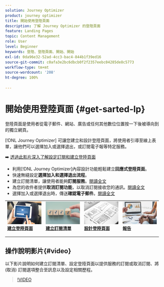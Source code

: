 ```yaml
---
solution: Journey Optimizer
product: journey optimizer
title: 開始使用登陸頁面
description: 了解 Journey Optimizer 的登陸頁面
feature: Landing Pages
topic: Content Management
role: User
level: Beginner
keywords: 登陸、登陸頁面、開始、開始
exl-id: 0da96e32-52ad-4cc3-bac4-844b1f39ed16
source-git-commit: c0afa3e2bc6dbcb0f2f2357eebc04285de8c5773
workflow-type: tm+mt
source-wordcount: '208'
ht-degree: 100%

---
```


# 開始使用登陸頁面 {#get-sarted-lp}

登陸頁面是使用者從電子郵件、網站、廣告或任何其他數位位置按一下後被導向到的獨立網頁。

[!DNL Journey Optimizer] 可讓您建立和設計登陸頁面，將使用者引導至線上表單，讓他們可以選擇加入或選擇退出，或訂閱電子報等特定服務。

➡️ [透過此影片深入了解設定訂閱和建立登陸頁面](#video)

* 利用[!DNL Journey Optimizer]內容設計功能輕鬆建立&#x200B;**回應式登陸頁面**。
* 快速無縫設定&#x200B;**選擇加入和選擇退出流程**。
* 建立訂閱清單，讓使用者能夠&#x200B;**訂閱服務**。[閱讀全文](lp-use-cases.md#subscription-to-a-service)
* 為您的收件者提供&#x200B;**取消訂閱功能**，以取消訂閱接收您的通訊。[閱讀全文](lp-use-cases.md#opt-out)
* 選擇加入或選擇退出時，傳送&#x200B;**確認電子郵件**。[閱讀全文](lp-use-cases.md#send-confirmation-email)

<table style="table-layout:fixed"><tr style="border: 0;">
<td>
<a href="create-lp.md">
<img alt="銷售機會" src="../assets/do-not-localize/lp-subscription.jpeg">
</a>
<div><a href="create-lp.md"><strong>建立登陸頁面</strong>
</div>
<p>
</td>
<td>
<a href="subscription-list.md">
<img alt="不頻繁" src="../assets/do-not-localize/lp-list.jpg">
</a>
<div>
<a href="subscription-list.md"><strong>建立訂閱清單</strong></a>
</div>
<p></td>
<td>
<a href="design-lp.md">
<img alt="驗證" src="../assets/do-not-localize/lp-design.jpg">
</a>
<div>
<a href="design-lp.md"><strong>設計登陸頁面</strong></a>
</div>
<p>
</td>
<td>
<a href="../reports/lp-report-live.md">
<img alt="驗證" src="../assets/do-not-localize/lp-reporting.jpg">
</a>
<div>
<a href="../reports/lp-report-live.md"><strong>報告</strong></a>
</div>
<p>
</td>
</tr></table>

## 操作說明影片{#video}

以下影片說明如何建立訂閱清單、設定登陸頁面以提供服務的訂閱或取消訂閱、將 (取消) 訂閱選項整合至訊息以及設定相關歷程。

>[!VIDEO](https://video.tv.adobe.com/v/341280?quality=12&learn=on)